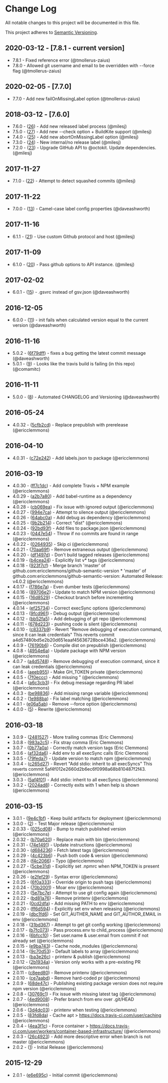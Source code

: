 # Change Log
All notable changes to this project will be documented in this file.

This project adheres to [Semantic Versioning](http://semver.org/).

## 2020-03-12 - [7.8.1 - current version]

- 7.8.1 - Fixed reference error (@tmollerus-zaius)
- 7.8.0 - Allowed git username and email to be overridden with --force flag (@tmollerus-zaius)

## 2020-02-05 - [7.7.0]

- 7.7.0 - Add new failOnMissingLabel option (@tmollerus-zaius)

## 2018-03-12 - [7.6.0]

- 7.6.0 - ([26](https://github.com/ericclemmons/github-semantic-version/pull/26)) - Add new released label process (@milesj)
- 7.5.0 - ([27](https://github.com/ericclemmons/github-semantic-version/pull/27)) - Add new --check option + BuildKite support (@milesj)
- 7.4.0 - ([25](https://github.com/ericclemmons/github-semantic-version/pull/25)) - Add new abortOnMissingLabel option (@milesj)
- 7.3.0 - ([24](https://github.com/ericclemmons/github-semantic-version/pull/24)) - New internal/no release label (@milesj)
- 7.2.0 - ([23](https://github.com/ericclemmons/github-semantic-version/pull/23)) - Upgrade GitHub API to @octokit. Update dependencies. (@milesj)

## 2017-11-27

- 7.1.0 - ([22](https://github.com/ericclemmons/github-semantic-version/pull/22)) - Attempt to detect squashed commits (@milesj)

## 2017-11-22

- 7.0.0 - ([13](https://github.com/ericclemmons/github-semantic-version/pull/13)) - Camel-case label config properties (@daveashworth)

## 2017-11-16

- 6.1.1 - ([21](https://github.com/ericclemmons/github-semantic-version/pull/21)) - Use custom Github protocol and host (@milesj)

## 2017-11-09

- 6.1.0 - ([20](https://github.com/ericclemmons/github-semantic-version/pull/20)) - Pass github options to API instance. (@milesj)

## 2017-02-02

- 6.0.1 - ([15](https://github.com/ericclemmons/github-semantic-version/pull/15)) - .gsvrc instead of gsv.json (@daveashworth)

## 2016-12-05

- 6.0.0 - ([11](https://github.com/ericclemmons/github-semantic-version/pull/11)) - init fails when calculated version equal to the current version (@daveashworth)

## 2016-11-16

- 5.0.2 - ([6f79dff](https://github.com/ericclemmons/github-semantic-version/commit/6f79dff7b328cfe156237da582986f5f7c7126f2)) - fixes a bug getting the latest commit message (@daveashworth)
- 5.0.1 - ([9](https://github.com/ericclemmons/github-semantic-version/pull/9)) - Looks like the travis build is failing (in this repo) (@comamitc)

## 2016-11-11

- 5.0.0 - ([8](https://github.com/ericclemmons/github-semantic-version/pull/8)) - Automated CHANGELOG and Versioning (@daveashworth)

## 2016-05-24

- 4.0.32 - ([5cfb2cd](https://github.com/ericclemmons/github-semantic-version/commit/5cfb2cd63dbecc5d5bac8e2267d109123e598fde)) - Replace prepublish with prerelease (@ericclemmons)

## 2016-04-10

- 4.0.31 - ([c72e242](https://github.com/ericclemmons/github-semantic-version/commit/c72e242d9f7cc020015c87aa5e6f41d274c13963)) - Add labels.json to package (@ericclemmons)

## 2016-03-19

- 4.0.30 - ([ff7c1dc](https://github.com/ericclemmons/github-semantic-version/commit/ff7c1dccd9bb3e6066126e97b5a85b0b3d8c4f27)) - Add complete Travis + NPM example (@ericclemmons)
- 4.0.29 - ([a2b7a80](https://github.com/ericclemmons/github-semantic-version/commit/a2b7a80d20ad65aad6038194163e6f2ebaca5cf6)) - Add babel-runtime as a dependency (@ericclemmons)
- 4.0.28 - ([cb069ea](https://github.com/ericclemmons/github-semantic-version/commit/cb069eab7363b69dfe3df67941dced4ec26fac70)) - Fix issue with ignored output (@ericclemmons)
- 4.0.27 - ([994e7ca](https://github.com/ericclemmons/github-semantic-version/commit/994e7ca7a66d4894cdf21274b58db314d59bb29c)) - Attempt to silence output (@ericclemmons)
- 4.0.26 - ([64abc0a](https://github.com/ericclemmons/github-semantic-version/commit/64abc0ab8306c9da80b3931e4b5fcd13dad5032e)) - Add debug as dependency (@ericclemmons)
- 4.0.25 - ([9b2b214](https://github.com/ericclemmons/github-semantic-version/commit/9b2b2146ad9388dfdbadd78fcaa09c482f062e7e)) - Correct "dist" (@ericclemmons)
- 4.0.24 - ([92bd93f](https://github.com/ericclemmons/github-semantic-version/commit/92bd93fe237ca069b5257ff9300236a43849fa53)) - Add files to package.json (@ericclemmons)
- 4.0.23 - ([0447e54](https://github.com/ericclemmons/github-semantic-version/commit/0447e5405edf3d4c6d99bd0b7157f45343bf6a71)) - Throw if no commits are found in range (@ericclemmons)
- 4.0.22 - ([0264935](https://github.com/ericclemmons/github-semantic-version/commit/02649358c0bcc4fb825912a31cd621fc779493b0)) - Skip ci (@ericclemmons)
- 4.0.21 - ([70aa69f](https://github.com/ericclemmons/github-semantic-version/commit/70aa69f59ac7fb2955660416cbb08a3179664b56)) - Remove extraneous output (@ericclemmons)
- 4.0.20 - ([df1497d](https://github.com/ericclemmons/github-semantic-version/commit/df1497d76eed14f7b3debe8c1cd8a8b3ac247f90)) - Don't build tagged releases (@ericclemmons)
- 4.0.19 - ([b4cea24](https://github.com/ericclemmons/github-semantic-version/commit/b4cea2447ae4eb968fc2265b69f9d5251f24edab)) - Explicitly list v* tags (@ericclemmons)
- 4.0.18 - ([923f7cf](https://github.com/ericclemmons/github-semantic-version/commit/923f7cfb33aa9d1faa5f558115e035aaac818f70)) - Merge branch 'master' of github.com:ericclemmons/github-semantic-version  * 'master' of github.com:ericclemmons/github-semantic-version:   Automated Release: v4.0.2 (@ericclemmons)
- 4.0.17 - ([f786e7a](https://github.com/ericclemmons/github-semantic-version/commit/f786e7a9a1b9300caff4fe10682dec43246e2d8f)) - Even dumber tests (@ericclemmons)
- 4.0.16 - ([89706e2](https://github.com/ericclemmons/github-semantic-version/commit/89706e2541f86bb9eade204c436889980d73dba9)) - Update to match NPM version (@ericclemmons)
- 4.0.15 - ([16d8529](https://github.com/ericclemmons/github-semantic-version/commit/16d85299999d642aa71885523345b465554bb13c)) - Checkout branch before incrementing (@ericclemmons)
- 4.0.14 - ([ef25734](https://github.com/ericclemmons/github-semantic-version/commit/ef25734aee06b2a06b8b5b82d3ac968ad318659b)) - Correct execSync options (@ericclemmons)
- 4.0.13 - ([9fcd961](https://github.com/ericclemmons/github-semantic-version/commit/9fcd9610f76b9151a16948f73ab42a1b217420af)) - Debug output (@ericclemmons)
- 4.0.12 - ([bb52fa5](https://github.com/ericclemmons/github-semantic-version/commit/bb52fa525383c3d460358d4908a01320e48401ad)) - Add debugging of git repo (@ericclemmons)
- 4.0.11 - ([678d223](https://github.com/ericclemmons/github-semantic-version/commit/678d2235daff76b460dd71d4cd39c746314fe127)) - pushing code is silent (@ericclemmons)
- 4.0.10 - ([c8337b9](https://github.com/ericclemmons/github-semantic-version/commit/c8337b9b096628495e74eae578f599f630067852)) - Revert "Remove debugging of execution command, since it can leak credentials"  This reverts commit a4d57480bd5e2b20d651eaaf45636728bce436a2. (@ericclemmons)
- 4.0.9 - ([76190b6](https://github.com/ericclemmons/github-semantic-version/commit/76190b62ad442af3ab9a0133f7de4f9dbf26e4e0)) - Compile dist on prepublish (@ericclemmons)
- 4.0.8 - ([4954e6a](https://github.com/ericclemmons/github-semantic-version/commit/4954e6ad4d9696a0c7d37e950ba1de918b7c8fc8)) - Update package with NPM version (@ericclemmons)
- 4.0.7 - ([a4d5748](https://github.com/ericclemmons/github-semantic-version/commit/a4d57480bd5e2b20d651eaaf45636728bce436a2)) - Remove debugging of execution command, since it can leak credentials (@ericclemmons)
- 4.0.6 - ([aeeb955](https://github.com/ericclemmons/github-semantic-version/commit/aeeb955785a5297e428a763171aba6d023bd826d)) - Make GH_TOKEN private (@ericclemmons)
- 4.0.5 - ([7f0eccc](https://github.com/ericclemmons/github-semantic-version/commit/7f0ecccb0efeb359b47a6d1744dbd4d21bab5510)) - Add missing " (@ericclemmons)
- 4.0.4 - ([a6c3cb3](https://github.com/ericclemmons/github-semantic-version/commit/a6c3cb398711e0f6aef9e73ccd6d9d4ce2b935c8)) - Fix debug message regarding PR label (@ericclemmons)
- 4.0.3 - ([be98836](https://github.com/ericclemmons/github-semantic-version/commit/be98836d6bcc3b98ccfa755ee76ea12640d4e61c)) - Add missing range variable (@ericclemmons)
- 4.0.2 - ([1e988ba](https://github.com/ericclemmons/github-semantic-version/commit/1e988bad8a8504d820cb7f87f058353233f53f0e)) - Fix label matching (@ericclemmons)
- 4.0.1 - ([e06a5ab](https://github.com/ericclemmons/github-semantic-version/commit/e06a5ab4f5a8d4f0d3413109d1838ddb46d586b1)) - Remove --force option (@ericclemmons)
- 4.0.0 - ([5](https://github.com/ericclemmons/github-semantic-version/pull/5)) - Rewrite (@ericclemmons)

## 2016-03-18

- 3.0.9 - ([2481527](https://github.com/ericclemmons/github-semantic-version/commit/2481527b520147705bb3a7fdbdff6cebc2daa42c)) - More trailing commas (Eric Clemmons)
- 3.0.8 - ([983a2c5](https://github.com/ericclemmons/github-semantic-version/commit/983a2c5d2bc4bee582cb208dbad25a8f988999be)) - Fix stray comma (Eric Clemmons)
- 3.0.7 - ([0b77a0a](https://github.com/ericclemmons/github-semantic-version/commit/0b77a0ae4b8d17dfe1917b7df01e2f2b5551d824)) - Correctly match version tags (Eric Clemmons)
- 3.0.6 - ([af32da6](https://github.com/ericclemmons/github-semantic-version/commit/af32da6bb104b8876c249977abc0efd5e7cc68a3)) - Add env to all execSync calls (Eric Clemmons)
- 3.0.5 - ([79feda7](https://github.com/ericclemmons/github-semantic-version/commit/79feda7e1447c5ba4f51dc82623dcd5ace296963)) - Update version to match npm (@ericclemmons)
- 3.0.4 - ([c265d27](https://github.com/ericclemmons/github-semantic-version/commit/c265d27e29e6f77e79c23db42018a4abf8701da5)) - Revert "Add stdio: inherit to all execSyncs"  This reverts commit 5af4f012e2660d2b6ec6f0998a68b810487f2f43. (@ericclemmons)
- 3.0.3 - ([5af4f01](https://github.com/ericclemmons/github-semantic-version/commit/5af4f012e2660d2b6ec6f0998a68b810487f2f43)) - Add stdio: inherit to all execSyncs (@ericclemmons)
- 3.0.2 - ([2024ad8](https://github.com/ericclemmons/github-semantic-version/commit/2024ad8920a3eee23407c005ec6ba8626ad1f4c9)) - Correctly exits with 1 when help is shown (@ericclemmons)

## 2016-03-15

- 3.0.1 - ([9e4c1bf](https://github.com/ericclemmons/github-semantic-version/commit/9e4c1bfaaa593443a6676f780e695275225b1109)) - Keep build artifacts for deployment (@ericclemmons)
- 3.0.0 - ([2](https://github.com/ericclemmons/github-semantic-version/pull/2)) - Test Major release (@ericclemmons)
- 2.0.33 - ([025cd08](https://github.com/ericclemmons/github-semantic-version/commit/025cd08590bd7c041c7c843ff76bb4b22d9245a2)) - Bump to match published version (@ericclemmons)
- 2.0.32 - ([b70a620](https://github.com/ericclemmons/github-semantic-version/commit/b70a620c98d590c15cd2d8a21ece1256e11b942a)) - Replace main with bin (@ericclemmons)
- 2.0.31 - ([74e1491](https://github.com/ericclemmons/github-semantic-version/commit/74e1491673c001197284c0558c8796477f83056d)) - Update instructions (@ericclemmons)
- 2.0.30 - ([d684236](https://github.com/ericclemmons/github-semantic-version/commit/d68423659813bae065ab3ac479a57183ea650441)) - Fetch latest tags (@ericclemmons)
- 2.0.29 - ([4c423b6](https://github.com/ericclemmons/github-semantic-version/commit/4c423b67d428f4f794b9a58fa5de6a9646d14808)) - Push both code & version (@ericclemmons)
- 2.0.28 - ([f4c2066](https://github.com/ericclemmons/github-semantic-version/commit/f4c20660cc6b47b7814d55d37046439863f3d108)) - Typo (@ericclemmons)
- 2.0.27 - ([5cbe31d](https://github.com/ericclemmons/github-semantic-version/commit/5cbe31d41c904cd8864041a4d3579eb5951b523f)) - Explicitly set .npmrc when NPM_TOKEN is present (@ericclemmons)
- 2.0.26 - ([e2fef29](https://github.com/ericclemmons/github-semantic-version/commit/e2fef29dc177ff0ce64784fe600edfc48fcd1256)) - Syntax error (@ericclemmons)
- 2.0.25 - ([6f0a333](https://github.com/ericclemmons/github-semantic-version/commit/6f0a33304284c4b9dbebef7b93e431c6868577d9)) - Override origin to push tags (@ericclemmons)
- 2.0.24 - ([70b2001](https://github.com/ericclemmons/github-semantic-version/commit/70b2001fefb1f87a5127fb22a610490c2ec8f0dc)) - Moar env (@ericclemmons)
- 2.0.23 - ([5e7bc7e](https://github.com/ericclemmons/github-semantic-version/commit/5e7bc7ef18ce41d8d23cf871465740c649f8e47d)) - Attempt to use git config again (@ericclemmons)
- 2.0.22 - ([bd81a76](https://github.com/ericclemmons/github-semantic-version/commit/bd81a768ccb64c52c22d1a5de8b017045869560b)) - Remove printenv (@ericclemmons)
- 2.0.21 - ([0cd2dfa](https://github.com/ericclemmons/github-semantic-version/commit/0cd2dfa38ce9fcecfdea824e66f9b41e9d785f0c)) - Add missing PATH to env (@ericclemmons)
- 2.0.20 - ([ff6d594](https://github.com/ericclemmons/github-semantic-version/commit/ff6d59481b00c11cbbb9b99315fe12f03e5efacd)) - Explicitly set env when releasing (@ericclemmons)
- 2.0.19 - ([dbc1fd6](https://github.com/ericclemmons/github-semantic-version/commit/dbc1fd600954d94b737019e2a1d6219bd9ce0308)) - Set GIT_AUTHER_NAME and GIT_AUTHOR_EMAIL in env (@ericclemmons)
- 2.0.18 - ([31bd367](https://github.com/ericclemmons/github-semantic-version/commit/31bd36761b360542a085071f1dee18e28606a8f5)) - Attempt to get git config working (@ericclemmons)
- 2.0.17 - ([b7fc073](https://github.com/ericclemmons/github-semantic-version/commit/b7fc073d9ba927767716ee8007771dc5d6a808de)) - Pass process.env to child_process (@ericclemmons)
- 2.0.16 - ([6bfcc10](https://github.com/ericclemmons/github-semantic-version/commit/6bfcc10a6cdf044c6d80b0ee75c6b1f8a8cb830f)) - Set user.name & user.email from commit if not already set (@ericclemmons)
- 2.0.15 - ([e9ba743](https://github.com/ericclemmons/github-semantic-version/commit/e9ba7432ae653ccb50d9eeb845202d363c9245fb)) - Cache node_modules (@ericclemmons)
- 2.0.14 - ([9c70d53](https://github.com/ericclemmons/github-semantic-version/commit/9c70d536a7b000e286120a01f66849c70644c39d)) - Default labels to array (@ericclemmons)
- 2.0.13 - ([ba3e26c](https://github.com/ericclemmons/github-semantic-version/commit/ba3e26cf019034f4178ff0f1100d3b6bee881a64)) - printenv & publish (@ericclemmons)
- 2.0.12 - ([2b1934a](https://github.com/ericclemmons/github-semantic-version/commit/2b1934a6abfc8c2f0b6ed9ebebd6b881365e02b6)) - Version only works with a pre-existing PR (@ericclemmons)
- 2.0.11 - ([c8eed80](https://github.com/ericclemmons/github-semantic-version/commit/c8eed808c12b69fcd1d228258132fcd5a2d879aa)) - Remove printenv (@ericclemmons)
- 2.0.10 - ([ce7aabd](https://github.com/ericclemmons/github-semantic-version/commit/ce7aabd5874f166ff207ae5871aba574b4e3affe)) - Remove hard-coded pr (@ericclemmons)
- 2.0.9 - ([68de47c](https://github.com/ericclemmons/github-semantic-version/commit/68de47c12626c4782e28afea8c2648f5c9d3257a)) - Publishing existing package version does not require npm version (@ericclemmons)
- 2.0.8 - ([30769c1](https://github.com/ericclemmons/github-semantic-version/commit/30769c1f24802560ec0741ed7b5fda0cac328446)) - Fix issue with missing latest tag (@ericclemmons)
- 2.0.7 - ([4ed9008](https://github.com/ericclemmons/github-semantic-version/commit/4ed9008a451c4eb7ba66bf57a3e7f15ee3572088)) - Prefer branch from env over .git/HEAD (@ericclemmons)
- 2.0.6 - ([3d4dc03](https://github.com/ericclemmons/github-semantic-version/commit/3d4dc034d42d0cf58579fd592482d4b1b019f91d)) - printenv when testing (@ericclemmons)
- 2.0.5 - ([83fd8da](https://github.com/ericclemmons/github-semantic-version/commit/83fd8dafa61073c0622907574b8f9fc4fbba02f3)) - Cache apt  > https://docs.travis-ci.com/user/caching (@ericclemmons)
- 2.0.4 - ([4ea3f1c](https://github.com/ericclemmons/github-semantic-version/commit/4ea3f1c7e735ca33b963440c203991d177f2a356)) - Force container  > https://docs.travis-ci.com/user/workers/container-based-infrastructure/ (@ericclemmons)
- 2.0.3 - ([26c4923](https://github.com/ericclemmons/github-semantic-version/commit/26c492387c82a363424f9255b97f5f3dd4287984)) - Add more descriptive error when branch is not master (@ericclemmons)
- 2.0.2 - ([1](https://github.com/ericclemmons/github-semantic-version/pull/1)) - Initial Release (@ericclemmons)

## 2015-12-29

- 2.0.1 - ([e6e695c](https://github.com/ericclemmons/github-semantic-version/commit/e6e695cad33e3c9467a682e893398348eeadaaa1)) - Initial commit (@ericclemmons)












